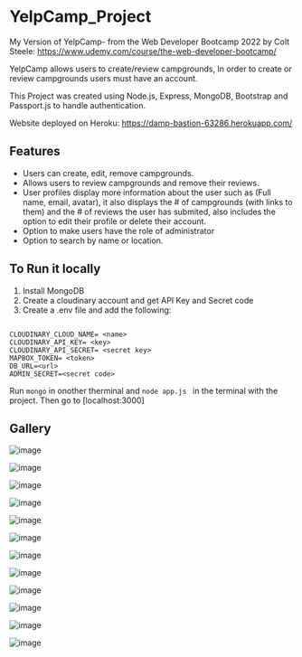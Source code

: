 ﻿# YelpCamp_Project
My Version of YelpCamp- from the Web Developer Bootcamp 2022 by Colt Steele: https://www.udemy.com/course/the-web-developer-bootcamp/

YelpCamp allows users to create/review campgrounds, In order to create or review campgrounds users must have an account.

This Project was created using Node.js, Express, MongoDB, Bootstrap and Passport.js to handle authentication.

Website deployed on Heroku: https://damp-bastion-63286.herokuapp.com/

## Features
* Users can create, edit, remove campgrounds.
* Allows users to review campgrounds and remove their reviews.
* User profiles display more information about the user such as (Full name, email, avatar), it also displays the # of campgrounds (with links to them) and the # of reviews the user has submited, also includes the option to edit their profile or delete their account.
* Option to make users have the role of administrator 
* Option to search by name or location.

## To Run it locally
1. Install MongoDB
2. Create a cloudinary account and get API Key and Secret code
3. Create a .env file and add the following:

```

CLOUDINARY_CLOUD_NAME= <name>
CLOUDINARY_API_KEY= <key>
CLOUDINARY_API_SECRET= <secret key>
MAPBOX_TOKEN= <token>
DB_URL=<url>
ADMIN_SECRET=<secret code>

```

Run ```mongo``` in onother therminal and ```node app.js ``` in the terminal with the project.
Then go to [localhost:3000]


## Gallery

![image](Images/homepage.png)

![image](Images/index.png)

![image](Images/index-2.png)

![image](Images/login.png)

![image](Images/register.png)

![image](Images/showCampground.png)

![image](Images/new.png)

![image](Images/editCamp.png)

![image](Images/profile.png)

![image](Images/editprofile.png)

![image](Images/adminPage.png)

![image](Images/search.png)
